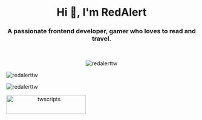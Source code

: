 <h1 align="center">Hi 👋, I'm RedAlert</h1>
<h3 align="center">
    A passionate frontend developer, gamer who loves to read and travel.
</h3>

<br>

<p align="center">
    <img src="https://komarev.com/ghpvc/?username=redalerttw&label=Profile%20views&color=0e75b6&style=flat" alt="redalerttw" align="center" />
</p>

<p>
    <img align="center" src="https://github-readme-stats.vercel.app/api?username=redalerttw&show_icons=true&theme=dark&locale=en" alt="redalerttw" align="center" />
</p>

<p>
    <img align="center" src="https://github-readme-streak-stats.herokuapp.com/?user=redalerttw&theme=dark" alt="redalerttw" align="center" />
</p>

<p>
    <a href="https://www.buymeacoffee.com/twscripts" align="center">
        <img align="left" src="https://cdn.buymeacoffee.com/buttons/v2/default-yellow.png" height="50" width="210" alt="twscripts" align="center" />
    </a>
</p>
